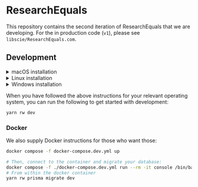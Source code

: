 # ResearchEquals

This repository contains the second iteration of ResearchEquals that we are developing. For the in production code (`v1`), please see `libscie/ResearchEquals.com`.

## Development

<details>
  <summary>macOS installation</summary>

Ensure you have `brew` installed before following this guide.

```sh
# Install nodejs + npm
brew install nodejs

# Install corepack (required for yarn)
npm install -g corepack
# Enable yarn
corepack enable

# Install dependencies
yarn install

# Install mysql
brew install mysql
# Add local variables
cp .env.example .env
echo "DATABASE_URL=mysql://root:@localhost:3306/dev-db-researchequals" >> .env

# Apply the migrations to your database
yarn rw prisma migrate dev
```

</details>

<details>
  <summary>Linux installation</summary>

To be added - see issue #6.

</details>

<details>
  <summary>Windows installation</summary>

To be added - see issue #5.

</details>

When you have followed the above instructions for your relevant operating system, you can run the following to get started with development:

```sh
yarn rw dev
```

### Docker

We also supply Docker instructions for those who want those:

```sh
docker compose -f docker-compose.dev.yml up

# Then, connect to the container and migrate your database:
docker compose -f ./docker-compose.dev.yml run --rm -it console /bin/bash
# From within the docker container
yarn rw prisma migrate dev
```

<!-- For more information on contributing to ResearchEquals, please see the contributing docs. -->
